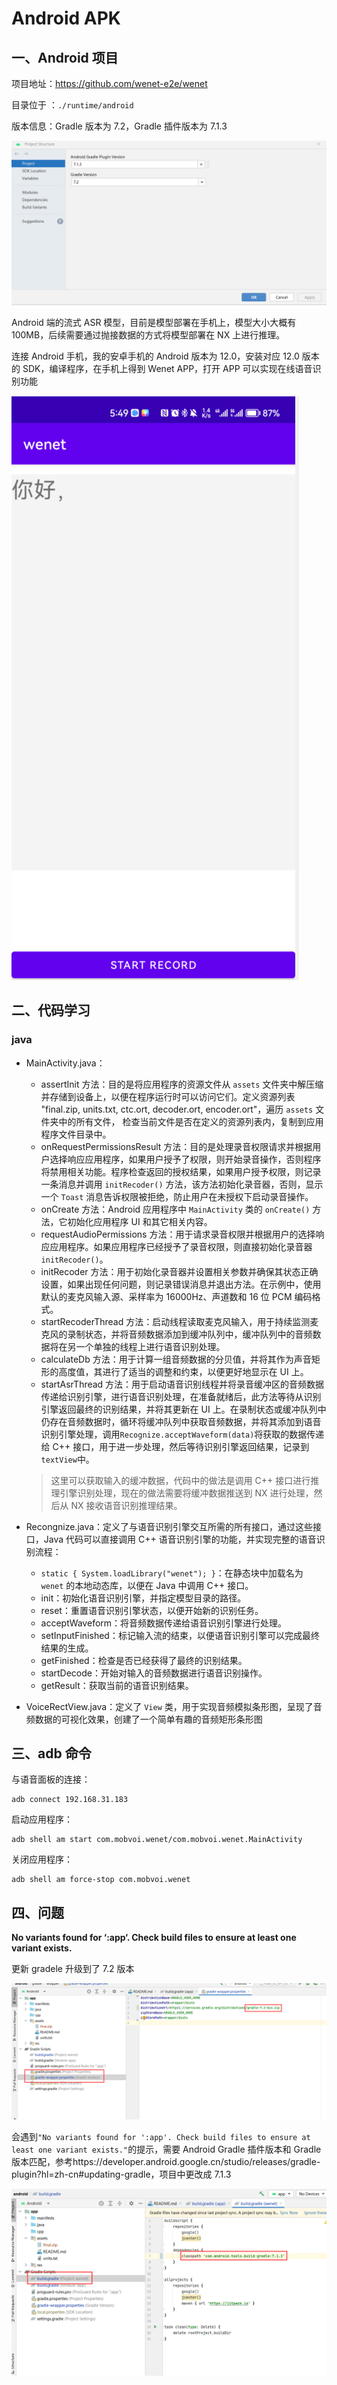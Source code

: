 

# Android APK

## 一、Android 项目

项目地址：https://github.com/wenet-e2e/wenet

目录位于 ：`./runtime/android`

版本信息：Gradle 版本为 7.2，Gradle 插件版本为 7.1.3

![](../../figs.assets/image-20230703174718916.png)

Android 端的流式 ASR 模型，目前是模型部署在手机上，模型大小大概有 100MB，后续需要通过抛接数据的方式将模型部署在 NX 上进行推理。

连接 Android 手机，我的安卓手机的 Android 版本为 12.0，安装对应 12.0 版本的 SDK，编译程序，在手机上得到 Wenet APP，打开 APP 可以实现在线语音识别功能

![](../../figs.assets/image-20230703175847942.png)

## 二、代码学习

### java

- MainActivity.java：

  - assertInit 方法：目的是将应用程序的资源文件从 `assets` 文件夹中解压缩并存储到设备上，以便在程序运行时可以访问它们。定义资源列表 "final.zip, units.txt, ctc.ort, decoder.ort, encoder.ort"，遍历 `assets` 文件夹中的所有文件， 检查当前文件是否在定义的资源列表内，复制到应用程序文件目录中。
  - onRequestPermissionsResult 方法：目的是处理录音权限请求并根据用户选择响应应用程序，如果用户授予了权限，则开始录音操作，否则程序将禁用相关功能。程序检查返回的授权结果，如果用户授予权限，则记录一条消息并调用 `initRecoder()` 方法，该方法初始化录音器，否则，显示一个 `Toast` 消息告诉权限被拒绝，防止用户在未授权下启动录音操作。
  - onCreate 方法：Android 应用程序中 `MainActivity` 类的 `onCreate()` 方法，它初始化应用程序 UI 和其它相关内容。 
  - requestAudioPermissions 方法：用于请求录音权限并根据用户的选择响应应用程序。如果应用程序已经授予了录音权限，则直接初始化录音器 `initRecoder()`。
  - initRecoder 方法：用于初始化录音器并设置相关参数并确保其状态正确设置，如果出现任何问题，则记录错误消息并退出方法。在示例中，使用默认的麦克风输入源、采样率为 16000Hz、声道数和 16 位 PCM 编码格式。
  - startRecoderThread 方法：启动线程读取麦克风输入，用于持续监测麦克风的录制状态，并将音频数据添加到缓冲队列中，缓冲队列中的音频数据将在另一个单独的线程上进行语音识别处理。
  - calculateDb 方法：用于计算一组音频数据的分贝值，并将其作为声音矩形的高度值，其进行了适当的调整和约束，以便更好地显示在 UI 上。
  - startAsrThread 方法：用于启动语音识别线程并将录音缓冲区的音频数据传递给识别引擎，进行语音识别处理，在准备就绪后，此方法等待从识别引擎返回最终的识别结果，并将其更新在 UI 上。在录制状态或缓冲队列中仍存在音频数据时，循环将缓冲队列中获取音频数据，并将其添加到语音识别引擎处理，调用`Recognize.acceptWaveform(data)`将获取的数据传递给 C++ 接口，用于进一步处理，然后等待识别引擎返回结果，记录到`textView`中。

  > 这里可以获取输入的缓冲数据，代码中的做法是调用 C++ 接口进行推理引擎识别处理，现在的做法需要将缓冲数据推送到 NX 进行处理，然后从 NX 接收语音识别推理结果。

- Recongnize.java：定义了与语音识别引擎交互所需的所有接口，通过这些接口，Java 代码可以直接调用 C++ 语音识别引擎的功能，并实现完整的语音识别流程：

  - `static { System.loadLibrary("wenet"); }`：在静态块中加载名为 `wenet` 的本地动态库，以便在 Java 中调用 C++ 接口。
  - init：初始化语音识别引擎，并指定模型目录的路径。
  - reset：重置语音识别引擎状态，以便开始新的识别任务。
  - acceptWaveform：将音频数据传递给语音识别引擎进行处理。
  - setInputFinished：标记输入流的结束，以便语音识别引擎可以完成最终结果的生成。
  - getFinished：检查是否已经获得了最终的识别结果。
  - startDecode：开始对输入的音频数据进行语音识别操作。
  - getResult：获取当前的语音识别结果。

- VoiceRectView.java：定义了 `View` 类，用于实现音频模拟条形图，呈现了音频数据的可视化效果，创建了一个简单有趣的音频矩形条形图

## 三、adb 命令

与语音面板的连接：

```
adb connect 192.168.31.183
```

启动应用程序：

```
adb shell am start com.mobvoi.wenet/com.mobvoi.wenet.MainActivity
```

关闭应用程序：

```
adb shell am force-stop com.mobvoi.wenet
```



## 四、问题

**No variants found for ‘:app‘. Check build files to ensure at least one variant exists.**

更新 gradele 升级到了 7.2 版本

![](../../figs.assets/image-20230703145819149.png)

会遇到`"No variants found for ':app'. Check build files to ensure at least one variant exists."`的提示，需要 Android Gradle 插件版本和 Gradle 版本匹配，参考https://developer.android.google.cn/studio/releases/gradle-plugin?hl=zh-cn#updating-gradle，项目中更改成 7.1.3

![](../../figs.assets/image-20230703150903409.png)

